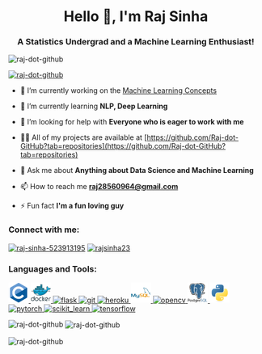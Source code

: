 <h1 align="center">Hello 👋, I'm Raj Sinha</h1>
<h3 align="center">A Statistics Undergrad and a Machine Learning Enthusiast!</h3>

<p align="left"> <img src="https://komarev.com/ghpvc/?username=raj-dot-github&label=Profile%20views&color=0e75b6&style=flat" alt="raj-dot-github" /> </p>

<p align="left"> <a href="https://github.com/ryo-ma/github-profile-trophy"><img src="https://github-profile-trophy.vercel.app/?username=raj-dot-github" alt="raj-dot-github" /></a> </p>

- 🔭 I’m currently working on the [Machine Learning Concepts](https://github.com/Raj-dot-GitHub/Machine-Learning-Concepts)

- 🌱 I’m currently learning **NLP, Deep Learning**

- 🤝 I’m looking for help with **Everyone who is eager to work with me**

- 👨‍💻 All of my projects are available at [https://github.com/Raj-dot-GitHub?tab=repositories](https://github.com/Raj-dot-GitHub?tab=repositories)

- 💬 Ask me about **Anything about Data Science and Machine Learning**

- 📫 How to reach me **raj28560964@gmail.com**

- ⚡ Fun fact **I'm a fun loving guy**

<h3 align="left">Connect with me:</h3>
<p align="left">
<a href="https://linkedin.com/in/raj-sinha-523913195" target="blank"><img align="center" src="https://raw.githubusercontent.com/rahuldkjain/github-profile-readme-generator/master/src/images/icons/Social/linked-in-alt.svg" alt="raj-sinha-523913195" height="30" width="40" /></a>
<a href="https://kaggle.com/rajsinha23" target="blank"><img align="center" src="https://raw.githubusercontent.com/rahuldkjain/github-profile-readme-generator/master/src/images/icons/Social/kaggle.svg" alt="rajsinha23" height="30" width="40" /></a>
</p>

<h3 align="left">Languages and Tools:</h3>
<p align="left"> <a href="https://www.cprogramming.com/" target="_blank"> <img src="https://raw.githubusercontent.com/devicons/devicon/master/icons/c/c-original.svg" alt="c" width="40" height="40"/> </a> <a href="https://www.docker.com/" target="_blank"> <img src="https://raw.githubusercontent.com/devicons/devicon/master/icons/docker/docker-original-wordmark.svg" alt="docker" width="40" height="40"/> </a> <a href="https://flask.palletsprojects.com/" target="_blank"> <img src="https://www.vectorlogo.zone/logos/pocoo_flask/pocoo_flask-icon.svg" alt="flask" width="40" height="40"/> </a> <a href="https://git-scm.com/" target="_blank"> <img src="https://www.vectorlogo.zone/logos/git-scm/git-scm-icon.svg" alt="git" width="40" height="40"/> </a> <a href="https://heroku.com" target="_blank"> <img src="https://www.vectorlogo.zone/logos/heroku/heroku-icon.svg" alt="heroku" width="40" height="40"/> </a> <a href="https://www.mysql.com/" target="_blank"> <img src="https://raw.githubusercontent.com/devicons/devicon/master/icons/mysql/mysql-original-wordmark.svg" alt="mysql" width="40" height="40"/> </a> <a href="https://opencv.org/" target="_blank"> <img src="https://www.vectorlogo.zone/logos/opencv/opencv-icon.svg" alt="opencv" width="40" height="40"/> </a> <a href="https://www.postgresql.org" target="_blank"> <img src="https://raw.githubusercontent.com/devicons/devicon/master/icons/postgresql/postgresql-original-wordmark.svg" alt="postgresql" width="40" height="40"/> </a> <a href="https://www.python.org" target="_blank"> <img src="https://raw.githubusercontent.com/devicons/devicon/master/icons/python/python-original.svg" alt="python" width="40" height="40"/> </a> <a href="https://pytorch.org/" target="_blank"> <img src="https://www.vectorlogo.zone/logos/pytorch/pytorch-icon.svg" alt="pytorch" width="40" height="40"/> </a> <a href="https://scikit-learn.org/" target="_blank"> <img src="https://upload.wikimedia.org/wikipedia/commons/0/05/Scikit_learn_logo_small.svg" alt="scikit_learn" width="40" height="40"/> </a> <a href="https://www.tensorflow.org" target="_blank"> <img src="https://www.vectorlogo.zone/logos/tensorflow/tensorflow-icon.svg" alt="tensorflow" width="40" height="40"/> </a> </p>

<p><img align="left" src="https://github-readme-stats.vercel.app/api/top-langs?username=raj-dot-github&show_icons=true&locale=en&layout=compact" alt="raj-dot-github" /></p>

<p>&nbsp;<img align="center" src="https://github-readme-stats.vercel.app/api?username=raj-dot-github&show_icons=true&locale=en" alt="raj-dot-github" /></p>

<p><img align="center" src="https://github-readme-streak-stats.herokuapp.com/?user=raj-dot-github&" alt="raj-dot-github" /></p>
